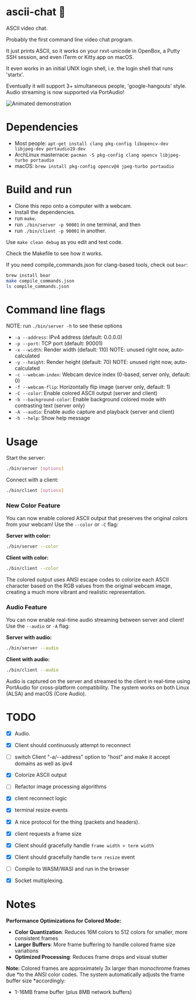 ascii-chat 📸
==========

ASCII video chat.

Probably the first command line video chat program.

It just prints ASCII, so it works on your rxvt-unicode in OpenBox, a Putty SSH
session, and even iTerm or Kitty.app on macOS.

It even works in an initial UNIX login shell, i.e. the login shell that runs
'startx'.

Eventually it will support 3+ simultaneous people, 'google-hangouts' style. Audio streaming is now supported via PortAudio!

![Animated demonstration](http://i.imgur.com/E4OuqvX.gif)


Dependencies
==========
- Most people: `apt-get install clang pkg-config libopencv-dev libjpeg-dev portaudio19-dev`
- ArchLinux masterrace: `pacman -S pkg-config clang opencv libjpeg-turbo portaudio`
- macOS: `brew install pkg-config opencv@4 jpeg-turbo portaudio`


Build and run
==========
- Clone this repo onto a computer with a webcam.
- Install the dependencies.
- run `make`.
- run `./bin/server -p 90001` in one terminal, and then
- run `./bin/client -p 90001` in another.

Use `make clean debug` as you edit and test code.

Check the Makefile to see how it works.

If you need compile_commands.json for clang-based tools, check out `bear`:
```bash
brew install bear
make compile_commands.json
ls compile_commands.json

```

Command line flags
=========

NOTE: run `./bin/server -h` to see these options

- `-a --address`: IPv4 address (default: 0.0.0.0)
- `-p --port`: TCP port (default: 90001)  
- `-x --width`: Render width (default: 110) NOTE: unused right now, auto-calculated
- `-y --height`: Render height (default: 70) NOTE: unused right now, auto-calculated
- `-c --webcam-index`: Webcam device index (0-based, server only, default: 0)
- `-f --webcam-flip`: Horizontally flip image (server only, default: 1)
- `-C --color`: Enable colored ASCII output (server and client)
- `-b --background-color`: Enable background colored mode with contrasting text (server only)
- `-A --audio`: Enable audio capture and playback (server and client)
- `-h --help`: Show help message

Usage
==========

Start the server:
```bash
./bin/server [options]
```

Connect with a client:
```bash
./bin/client [options]
```

### New Color Feature

You can now enable colored ASCII output that preserves the original colors from
your webcam! Use the `--color` or `-C` flag:

**Server with color:**
```bash
./bin/server --color
```

**Client with color:**
```bash
./bin/client --color
```

The colored output uses ANSI escape codes to colorize each ASCII character based
on the RGB values from the original webcam image, creating a much more vibrant
and realistic representation.

### Audio Feature

You can now enable real-time audio streaming between server and client! Use the `--audio` or `-A` flag:

**Server with audio:**
```bash
./bin/server --audio
```

**Client with audio:**
```bash
./bin/client --audio
```

Audio is captured on the server and streamed to the client in real-time using PortAudio for cross-platform compatibility. The system works on both Linux (ALSA) and macOS (Core Audio).


TODO
==========
- [x] Audio.
- [x] Client should continuously attempt to reconnect
- [ ] switch Client "-a/--address" option to "host" and make it accept domains as well as ipv4
- [x] Colorize ASCII output
- [ ] Refactor image processing algorithms
- [x] client reconnect logic
- [x] terminal resize events
- [x] A nice protocol for the thing (packets and headers).
- [x] client requests a frame size
- [x] Client should gracefully handle `frame width > term width`
- [x] Client should gracefully handle `term resize` event
- [ ] Compile to WASM/WASI and run in the browser
- [x] Socket multiplexing.


Notes
==========
**Performance Optimizations for Colored Mode:**
- **Color Quantization**: Reduces 16M colors to 512 colors for smaller, more consistent frames
- **Larger Buffers**: More frame buffering to handle colored frame size variations
- **Optimized Processing**: Reduces frame drops and visual stutter

**Note:** Colored frames are approximately 3x larger than monochrome frames due
*to the ANSI color codes. The system automatically adjusts the frame buffer size
*accordingly:
- 1-16MB frame buffer (plus 8MB network buffers)

